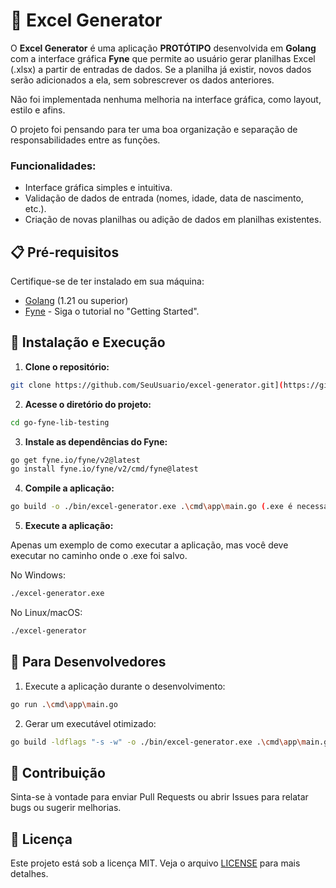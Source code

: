 # 🧮 Excel Generator

O **Excel Generator** é uma aplicação **PROTÓTIPO** desenvolvida em **Golang** com a interface gráfica **Fyne** que permite ao usuário gerar planilhas Excel (.xlsx) a partir de entradas de dados. 
Se a planilha já existir, novos dados serão adicionados a ela, sem sobrescrever os dados anteriores.

Não foi implementada nenhuma melhoria na interface gráfica, como layout, estilo e afins.

O projeto foi pensando para ter uma boa organização e separação de responsabilidades entre as funções.

### Funcionalidades:
- Interface gráfica simples e intuitiva.
- Validação de dados de entrada (nomes, idade, data de nascimento, etc.).
- Criação de novas planilhas ou adição de dados em planilhas existentes.

## 📋 Pré-requisitos

Certifique-se de ter instalado em sua máquina:

- [Golang](https://golang.org/dl/) (1.21 ou superior)
- [Fyne](https://developer.fyne.io/) - Siga o tutorial no "Getting Started".

## 🚀 Instalação e Execução

1. **Clone o repositório:**

```bash
git clone https://github.com/SeuUsuario/excel-generator.git](https://github.com/Guizzs26/go-fyne-lib-testing.git)
```

2. **Acesse o diretório do projeto:**

```bash
cd go-fyne-lib-testing
```

3. **Instale as dependências do Fyne:**

```bash
go get fyne.io/fyne/v2@latest
go install fyne.io/fyne/v2/cmd/fyne@latest
```

4. **Compile a aplicação:**

```bash  
go build -o ./bin/excel-generator.exe .\cmd\app\main.go (.exe é necessário no windows).
```

5. **Execute a aplicação:**

Apenas um exemplo de como executar a aplicação, mas você deve executar no caminho onde o .exe foi salvo.

No Windows:

```bash
./excel-generator.exe
```

No Linux/macOS:

```bash
./excel-generator
```

## 🔨 Para Desenvolvedores

1. Execute a aplicação durante o desenvolvimento:

```bash
go run .\cmd\app\main.go
```

2. Gerar um executável otimizado:

```bash
go build -ldflags "-s -w" -o ./bin/excel-generator.exe .\cmd\app\main.go
```

## 🤝 Contribuição

Sinta-se à vontade para enviar Pull Requests ou abrir Issues para relatar bugs ou sugerir melhorias.

## 📄 Licença

Este projeto está sob a licença MIT. Veja o arquivo [LICENSE](LICENSE) para mais detalhes.

